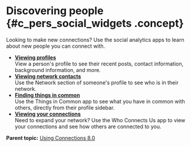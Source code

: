 # Discovering people {#c_pers_social_widgets .concept}

Looking to make new connections? Use the social analytics apps to learn about new people you can connect with.

-   **[Viewing profiles](../profiles/c_pers_profiles.md)**  
View a person's profile to see their recent posts, contact information, background information, and more.
-   **[Viewing network contacts](../profiles/t_pers_view_colleagues.md)**  
Use the Network section of someone's profile to see who is in their network.
-   **[Finding things in common](../profiles/t_pers_using_tic_widget.md)**  
Use the Things in Common app to see what you have in common with others, directly from their profile sidebar.
-   **[Viewing your connections](../profiles/t_pers_using_sp_widget.md)**  
Need to expand your network? Use the Who Connects Us app to view your connections and see how others are connected to you.

**Parent topic:** [Using Connections 8.0](../welcome/welcome_end_user.md)

